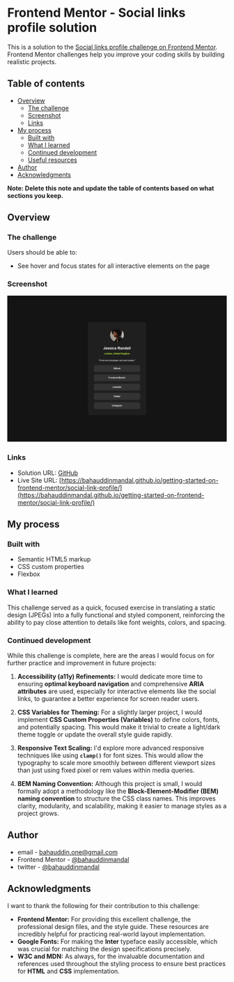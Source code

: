 # Frontend Mentor - Social links profile solution

This is a solution to the [Social links profile challenge on Frontend Mentor](https://www.frontendmentor.io/challenges/social-links-profile-UG32l9m6dQ). Frontend Mentor challenges help you improve your coding skills by building realistic projects.

## Table of contents

- [Overview](#overview)
  - [The challenge](#the-challenge)
  - [Screenshot](#screenshot)
  - [Links](#links)
- [My process](#my-process)
  - [Built with](#built-with)
  - [What I learned](#what-i-learned)
  - [Continued development](#continued-development)
  - [Useful resources](#useful-resources)
- [Author](#author)
- [Acknowledgments](#acknowledgments)

**Note: Delete this note and update the table of contents based on what sections you keep.**

## Overview

### The challenge

Users should be able to:

- See hover and focus states for all interactive elements on the page

### Screenshot

![](./screenshot.jpg)

### Links

- Solution URL: [GitHub](https://github.com/bahauddinmandal/getting-started-on-frontend-mentor/tree/main/social-link-profile)
- Live Site URL: [https://bahauddinmandal.github.io/getting-started-on-frontend-mentor/social-link-profile/](https://bahauddinmandal.github.io/getting-started-on-frontend-mentor/social-link-profile/)

## My process

### Built with

- Semantic HTML5 markup
- CSS custom properties
- Flexbox

### What I learned

This challenge served as a quick, focused exercise in translating a static design (JPEGs) into a fully functional and styled component, reinforcing the ability to pay close attention to details like font weights, colors, and spacing.

### Continued development

While this challenge is complete, here are the areas I would focus on for further practice and improvement in future projects:

1.  **Accessibility (a11y) Refinements:** I would dedicate more time to ensuring **optimal keyboard navigation** and comprehensive **ARIA attributes** are used, especially for interactive elements like the social links, to guarantee a better experience for screen reader users.

2.  **CSS Variables for Theming:** For a slightly larger project, I would implement **CSS Custom Properties (Variables)** to define colors, fonts, and potentially spacing. This would make it trivial to create a light/dark theme toggle or update the overall style guide rapidly.

3.  **Responsive Text Scaling:** I'd explore more advanced responsive techniques like using **`clamp()`** for font sizes. This would allow the typography to scale more smoothly between different viewport sizes than just using fixed pixel or rem values within media queries.

4.  **BEM Naming Convention:** Although this project is small, I would formally adopt a methodology like the **Block-Element-Modifier (BEM) naming convention** to structure the CSS class names. This improves clarity, modularity, and scalability, making it easier to manage styles as a project grows.

## Author

- email - [bahauddin.one@gmail.com](mailto:bahauddin.one@gmail.com)
- Frontend Mentor - [@bahauddinmandal](https://www.frontendmentor.io/profile/bahauddinmandal)
- twitter - [@bahauddinmandal](https://x.com/bahauddinmandal)

## Acknowledgments

I want to thank the following for their contribution to this challenge:

- **Frontend Mentor:** For providing this excellent challenge, the professional design files, and the style guide. These resources are incredibly helpful for practicing real-world layout implementation.
- **Google Fonts:** For making the **Inter** typeface easily accessible, which was crucial for matching the design specifications precisely.
- **W3C and MDN:** As always, for the invaluable documentation and references used throughout the styling process to ensure best practices for **HTML** and **CSS** implementation.
